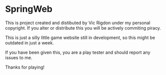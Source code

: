 # SpringWeb

This is project created and distibuted by Vic Rigdon under my personal copyright. If you alter or distribute this you will be actively commiting piracy.

This is just a silly little game website still in development, so this might be outdated in just a week.

If you have been given this, you are a play tester and should report any issues to me.

Thanks for playing!
